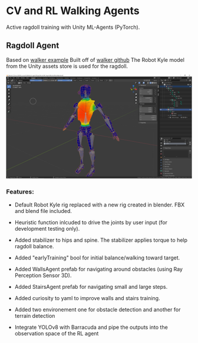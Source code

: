 
# CV and RL Walking Agents
Active ragdoll training with Unity ML-Agents (PyTorch). 

## Ragdoll Agent

Based on [walker example](https://github.com/Unity-Technologies/ml-agents/blob/main/docs/Learning-Environment-Examples.md)
Built off of [walker github](https://github.com/kressdev/RagdollTrainer)
The Robot Kyle model from the Unity assets store is used for the ragdoll.

![RobotKyleBlend Image](/docs/RobotKyleBlend.png)

### Features:

* Default Robot Kyle rig replaced with a new rig created in blender. FBX and blend file included.

* Heuristic function inlcuded to drive the joints by user input (for development testing only).

* Added stabilizer to hips and spine. The stabilizer applies torque to help ragdoll balance.

* Added "earlyTraining" bool for initial balance/walking toward target.

* Added WallsAgent prefab for navigating around obstacles (using Ray Perception Sensor 3D).

* Added StairsAgent prefab for navigating small and large steps.

* Added curiosity to yaml to improve walls and stairs training.

* Added two environement one for obstacle detection and another for terrain detection

* Integrate YOLOv8 with Barracuda and pipe the outputs into the observation space of the RL agent


